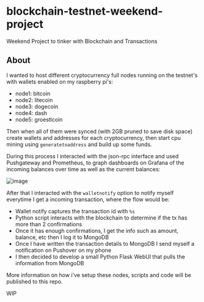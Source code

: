 # blockchain-testnet-weekend-project
Weekend Project to tinker with Blockchain and Transactions

## About

I wanted to host different cryptocurrency full nodes running on the testnet's with wallets enabled on my raspberry pi's:

- node1: bitcoin
- node2: litecoin
- node3: dogecoin
- node4: dash
- node5: groestlcoin

Then when all of them were synced (with 2GB pruned to save disk space) create wallets and addresses for each cryptocurrency, then start cpu mining using `generatetoaddress` and build up some funds.

During this process I interacted with the json-rpc interface and used Pushgateway and Prometheus, to graph dashboards on Grafana of the incoming balances over time as well as the current balances:

![image](https://user-images.githubusercontent.com/567298/135833192-2750bae4-245c-4bf2-9d37-6515cd92f5ba.png)

After that I interacted with the `walletnotify` option to notify myself everytime I get a incoming transaction, where the flow would be:

- Wallet notify captures the transaction id with `%s` 
- Python script interacts with the blockchain to determine if the tx has more than 2 confirmations
- Once it has enough confirmations, I get the info such as amount, balance, etc then I log it to MongoDB
- Once I have written the transaction details to MongoDB I send myself a notification on Pushover on my phone
- I then decided to develop a small Python Flask WebUI that pulls the information from MongoDB

More information on how i've setup these nodes, scripts and code will be published to this repo.

WIP
